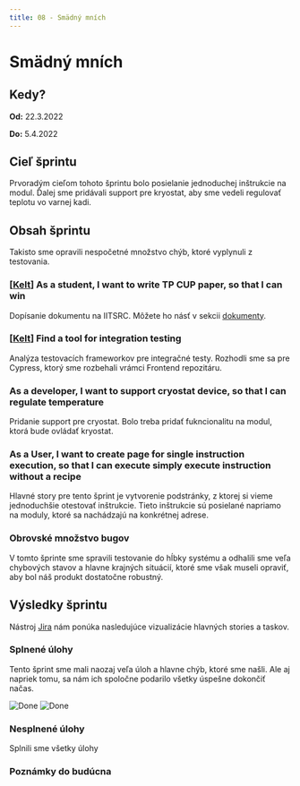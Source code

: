 ```yaml
---
title: 08 - Smädný mních
---
```


# Smädný mních

## Kedy?

**Od:** 22.3.2022

**Do:** 5.4.2022

## Cieľ šprintu

Prvoradým cieľom tohoto šprintu bolo posielanie jednoduchej inštrukcie na modul. Ďalej sme pridávali support pre kryostat, aby sme vedeli regulovať teplotu vo varnej kadi.

## Obsah šprintu

Takisto sme opravili nespočetné množstvo chýb, ktoré vyplynuli z testovania.

### [[Kelt](07.md)] As a student, I want to write TP CUP paper, so that I can win

Dopísanie dokumentu na IITSRC. Môžete ho násť v sekcii [dokumenty](../documents.md).

### [[Kelt](07.md)] Find a tool for integration testing

Analýza testovacích frameworkov pre integračné testy. Rozhodli sme sa pre Cypress, ktorý sme rozbehali vrámci Frontend repozitáru.

### As a developer, I want to support cryostat device, so that I can regulate temperature

Pridanie support pre cryostat. Bolo treba pridať fukncionalitu na modul, ktorá bude ovládať kryostat.

### As a User, I want to create page for single instruction execution, so that I can execute simply execute instruction without a recipe

Hlavné story pre tento šprint je vytvorenie podstránky, z ktorej si vieme jednoduchšie otestovať inštrukcie. Tieto inštrukcie sú posielané napriamo na moduly, ktoré sa nachádzajú na konkrétnej adrese.

### Obrovské množstvo bugov

V tomto šprinte sme spravili testovanie do hĺbky systému a odhalili sme veľa chybových stavov a hlavne krajných situácií, ktoré sme však museli opraviť, aby bol náš produkt dostatočne robustný.

## Výsledky šprintu

Nástroj [Jira](../methodics/jira.md) nám ponúka nasledujúce vizualizácie hlavných stories a taskov.

### Splnené úlohy

Tento šprint sme mali naozaj veľa úloh a hlavne chýb, ktoré sme našli. Ale aj napriek tomu, sa nám ich spoločne podarilo všetky úspešne dokončiť načas.

![Done](/img/sprints/sprint-08-1.png)
![Done](/img/sprints/sprint-08-2.png)

### Nesplnené úlohy

Splnili sme všetky úlohy

### Poznámky do budúcna

<!-- ![starfish_retrospective_8.png](/img/starfish_retrospective_8.png) -->
